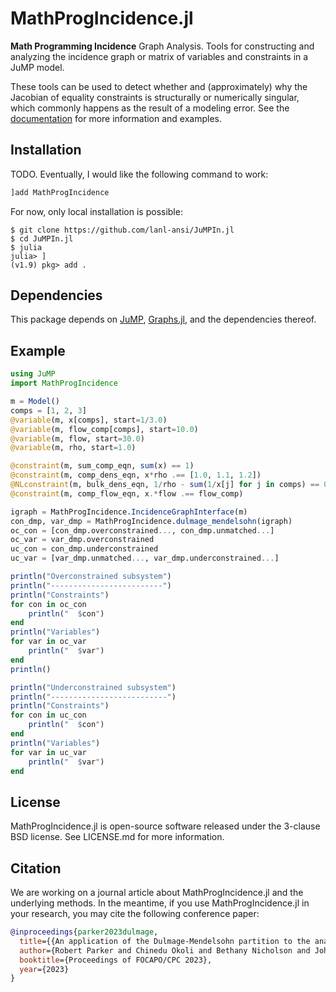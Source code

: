# MathProgIncidence.jl
**Math Programming Incidence** Graph Analysis.
Tools for constructing and analyzing the
incidence graph or matrix of variables and constraints in a JuMP model.

These tools can be used to detect whether and (approximately) why the
Jacobian of equality constraints is structurally or numerically singular,
which commonly happens as the result of a modeling error.
See the [documentation](https://lanl-ansi.github.io/JuMPIn.jl/dev/)
for more information and examples.

## Installation
TODO. Eventually, I would like the following command to work:
```julia
]add MathProgIncidence
```
For now, only local installation is possible:
```
$ git clone https://github.com/lanl-ansi/JuMPIn.jl
$ cd JuMPIn.jl
$ julia
julia> ]
(v1.9) pkg> add .
```

## Dependencies
This package depends on
[JuMP](https://github.com/jump-dev/jump.jl),
[Graphs.jl](https://github.com/JuliaGraphs/Graphs.jl),
and the dependencies thereof.

## Example
```julia
using JuMP
import MathProgIncidence

m = Model()
comps = [1, 2, 3]
@variable(m, x[comps], start=1/3.0)
@variable(m, flow_comp[comps], start=10.0)
@variable(m, flow, start=30.0)
@variable(m, rho, start=1.0)

@constraint(m, sum_comp_eqn, sum(x) == 1)
@constraint(m, comp_dens_eqn, x*rho .== [1.0, 1.1, 1.2])
@NLconstraint(m, bulk_dens_eqn, 1/rho - sum(1/x[j] for j in comps) == 0)
@constraint(m, comp_flow_eqn, x.*flow .== flow_comp)

igraph = MathProgIncidence.IncidenceGraphInterface(m)
con_dmp, var_dmp = MathProgIncidence.dulmage_mendelsohn(igraph)
oc_con = [con_dmp.overconstrained..., con_dmp.unmatched...]
oc_var = var_dmp.overconstrained
uc_con = con_dmp.underconstrained
uc_var = [var_dmp.unmatched..., var_dmp.underconstrained...]

println("Overconstrained subsystem")
println("-------------------------")
println("Constraints")
for con in oc_con
    println("  $con")
end
println("Variables")
for var in oc_var
    println("  $var")
end
println()

println("Underconstrained subsystem")
println("--------------------------")
println("Constraints")
for con in uc_con
    println("  $con")
end
println("Variables")
for var in uc_var
    println("  $var")
end
```

## License
MathProgIncidence.jl is open-source software released under the 3-clause BSD license.
See LICENSE.md for more information.

## Citation
We are working on a journal article about MathProgIncidence.jl and the underlying methods.
In the meantime, if you use MathProgIncidence.jl in your research, you may cite the
following conference paper:
```bibtex
@inproceedings{parker2023dulmage,
  title={{An application of the Dulmage-Mendelsohn partition to the analysis of a discretized dynamic chemical looping combustion reactor model}},
  author={Robert Parker and Chinedu Okoli and Bethany Nicholson and John Siirola and Lorenz Biegler},
  booktitle={Proceedings of FOCAPO/CPC 2023},
  year={2023}
}
```
